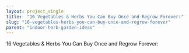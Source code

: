```yaml
---
layout: project_single
title:  "16 Vegetables & Herbs You Can Buy Once and Regrow Forever:"
slug: "16-vegetables-herbs-you-can-buy-once-and-regrow-forever"
parent: "indoor-herb-garden-ideas"
---
```

16 Vegetables & Herbs You Can Buy Once and Regrow Forever: